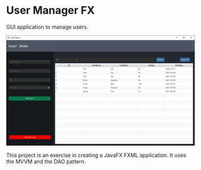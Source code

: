 # User Manager FX

GUI application to manage users.

![GUI](images/gui.png)

This project is an exercise in creating a JavaFX FXML application. It uses the MVVM and the DAO pattern.
